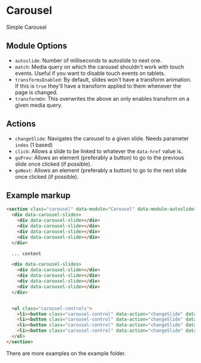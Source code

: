 # Carousel

Simple Carousel

## Module Options

* `autoslide`: Number of milliseconds to autoslide to next one.
* `match`: Media query on which the carousel shouldn't work with touch events. Useful if you want to disable touch events on tablets.
* `transformsEnabled`: By default, slides won't have a transform animation. If this is `true` they'll have a transform applied to them whenever the page is changed.
* `transformOn`: This overwrites the above an only enables transform on a given media query.

## Actions

* `changeSlide`: Navigates the carousel to a given slide. Needs parameter `index` (1 based)
* `click`: Allows a slide to be linked to whatever the `data-href` value is.
* `goPrev`: Allows an element (preferably a button) to go to the previous slide once clicked (if possible).
* `goNext`: Allows an element (preferably a button) to go to the next slide once clicked (if possible).

## Example markup

```html
<section class="carousel" data-module="Carousel" data-module-autoslide="4000">
  <div data-carousel-slides>
    <div data-carousel-slide></div>
    <div data-carousel-slide></div>
    <div data-carousel-slide></div>
    <div data-carousel-slide></div>
  </div>

  ... content

  <div data-carousel-slides>
    <div data-carousel-slide></div>
    <div data-carousel-slide></div>
    <div data-carousel-slide></div>
    <div data-carousel-slide></div>
  </div>


  <ul class="carousel-controls">
    <li><button class="carousel-control" data-action="changeSlide" data-action-index="1" aria-selected="true"></button></li>
    <li><button class="carousel-control" data-action="changeSlide" data-action-index="2" aria-selected="false"></button></li>
    <li><button class="carousel-control" data-action="changeSlide" data-action-index="3" aria-selected="false"></button></li>
    <li><button class="carousel-control" data-action="changeSlide" data-action-index="4" aria-selected="false"></button></li>
  </ul>
</section>
```

There are more examples on the example folder.
